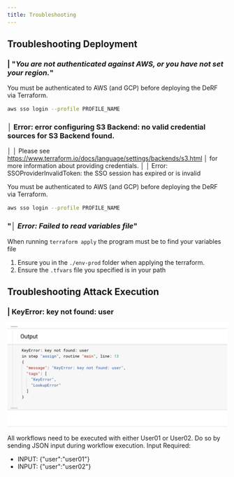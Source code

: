 ```yaml
---
title: Troubleshooting
---
```



## Troubleshooting Deployment

### | "*You are not authenticated against AWS, or you have not set your region.*"

You must be authenticated to AWS (and GCP) before deploying the DeRF via Terraform.
```bash
aws sso login --profile PROFILE_NAME
```

### │ Error: error configuring S3 Backend: no valid credential sources for S3 Backend found.
│
│ Please see https://www.terraform.io/docs/language/settings/backends/s3.html
│ for more information about providing credentials.
│
│ Error: SSOProviderInvalidToken: the SSO session has expired or is invalid

You must be authenticated to AWS (and GCP) before deploying the DeRF via Terraform.
```bash
aws sso login --profile PROFILE_NAME
```

### "*│ Error: Failed to read variables file*"
When running `terraform apply` the program must be to find your variables file
1. Ensure you in the `./env-prod` folder when applying the terraform.
2. Ensure the `.tfvars` file you specified is in your path


## Troubleshooting Attack Execution

### | KeyError: key not found: user

![](../images/workflow-error-1.png)

All workflows need to be executed with either User01 or User02. Do so by sending JSON input during workflow execution.
Input Required:
- INPUT: {"user":"user01"}
- INPUT: {"user":"user02"}
